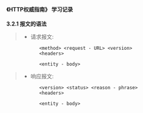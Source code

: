 #### 《HTTP权威指南》 学习记录

**3.2.1 报文的语法**
>- 请求报文:

                <method> <request - URL> <version>
                <headers>
                
                <entity - body>

            
>- 响应报文:

                <version> <status> <reason - phrase>
                <headers>
                
                <entity - body>
                
  

